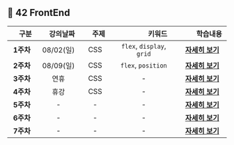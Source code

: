 ## :tulip: 42 FrontEnd

| 　구분　 | 　강의날짜　 | 　주제　 | 　　　　키워드　　　　 | 　　학습내용　　 |
|:---:|:---:|:---:|:---:|:---:|
| __1주차__ | 08/02(일) |  CSS | `flex`, `display`, `grid` |[__자세히 보기__](./Week01_CSS.md) |
| __2주차__ | 08/09(일) | CSS | `flex`, `position` | [__자세히 보기__](./Week02_CSS.md) |
| __3주차__ | 연휴 | CSS | - | [__자세히 보기__](./Week03_CSS.md) |
| __4주차__ | 휴강 | CSS | - | [__자세히 보기__](./Week04_CSS.md) |
| __5주차__ | - | - | - | [__자세히 보기__](./Week05_CSS.md) |
| __6주차__ | - | - | - | [__자세히 보기__](./Week06_CSS.md) |
| __7주차__ | - | - | - | [__자세히 보기__](./Week07_CSS.md) |
